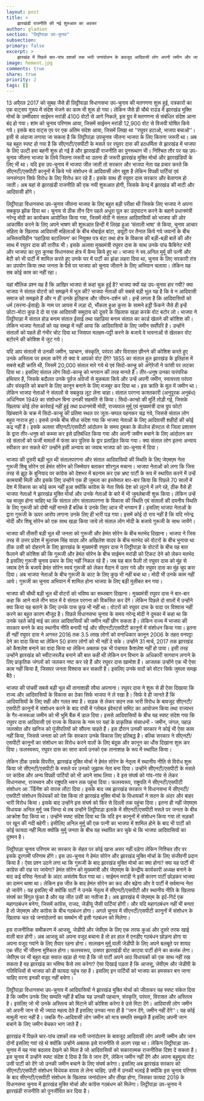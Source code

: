 ```yaml
---
layout: post
title: >
    झारखंडी राजनीति की नई शुरुआत का अवसर
author: gladson
section: "लिट्टीपाड़ा उप-चुनाव"
subsection:
primary: false
excerpt: >
    झारखंड में पिछले चार-पांच दशकों तक भारी जनांदोलन के बावजूद आदिवासी लोग अपनी जमीन और जान दोनों इसलिए गवां रहे थे क्योंकि उन्होंने अबतक इसे राजनीति से अलग रखा था। लेकिन लिट्टीपाड़ा उप-चुनाव में यह नया बदलाव देखने को मिला है ...
image: hement.jpg
comments: true
share: true
priority: 2
tags: []
---
```


13 अपै्रल 2017 को सुबह जैसे ही लिट्टीपाड़ा विधानसभा उप-चुनाव की मतगणना शुरू हुई, पत्रकारों का एक वाट्सप गु्रूप में संदेश भेजने का काम भी शुरू हो गया। लेकिन जैसे ही चौथे राउंड में झारखंड मुक्ति मोर्चा के उम्मीदवार साईमन मरांडी 4100 वोटों से आगे निकले, इस ग्रुप में मतगणना से संबंधित संदेश आना बंद हो गया। शांम को चुनाव परिणाम आया, जिसमें साईमन मरांडी 12,900 वोट से विजयी घोषित किये गये। इसके बाद वाट्स एप पर एक अंतिम संदेश आया, जिसमें लिखा था ‘‘रघुवर हटाओ, भाजपा बचाओ’’। इसी से अंदाजा लगाया जा सकता है कि लिट्टीपाड़ा उपचुनाव जीतना भाजपा के लिए कितना जरूरी था। अब यह बहुत स्पष्ट हो गया है कि सीएनटी/एसपीटी के मसले पर रघुवर दास की हठधर्मिता से झारखंड में भाजपा के लिए उल्टी हवा बहनी शुरू हो गई है और झारखंडी राजनीति का पुनरूथान भी। निश्चित तौर पर यह उप-चुनाव जीतना भाजपा के लिये जितना जरूरी था उतना ही जरूरी झारखंड मुक्ति मोर्चा और झारखंडियों के लिए भी था। यदि इस उप-चुनाव में भाजपा जीत जाती तो सरकार और भाजपा नेता यह प्रचार करते कि सीएनटी/एसपीटी कानूनों में किये गये संशोधन से आदिवासी लोग खुश है लेकिन विपक्षी पार्टियां एवं जनसंगठन सिर्फ विरोध के लिए विरोध कर रहे हैं। इसके साथ ही रघुवर दास सरकार और बेलागाम हो जाती। अब यहां से झारखंडी राजनीति की एक नयी शुरूआत होगी, जिसके केन्द्र में झारखंड की माटी और आदिवासी होंगे।

लिट्टीपाड़ा विधानसभा उप-चुनाव जीतना भाजपा के लिए बहुत बड़ी परीक्षा थी जिसके लिए भाजपा ने अपना सबकुछ झोंक दिया था। चुनाव से ठीक तीन दिन पहले अधूरा पूल का उद्घाटन करने के बहाने प्रधानमंत्री नरेन्द्र मोदी का कार्यक्रम आयोजित किया गया, जिसमें मोदी ने संताल आदिवासियों को भाजपा की ओर आकार्षित करने के लिए अपने भाषण की शुरूआत हिन्दी में लिखा हुआ ‘संताली भाषा’ से किया, चुनाव आचार संहिता के खिलाफ आदिवासी महिलाओं के बीच मोबाईल बांटा, ड्यूटी पर तैनात किये गये जवानों के बीच अस्तित्वविहीन ‘पहाड़िया बटालियन’ का नियुक्त पत्र बंटा तथा क्षेत्र के विकास की बड़ी-बड़ी बातें की और साथ में रघुवर दास की तारीफ भी। इसके अलावा मुख्यमंत्री रघुवर दास के साथ उनके पांच कैबिनेट मंत्री और भाजपा का पूरा कुनबा विधानसभा क्षेत्र में कैम्प किये हुए था। भाजपा ने स्व.अनिल मुर्मू की पत्नी और बेटी को भी पार्टी में शामिल करते हुए उनके घर में पार्टी का झंडा लहरा दिया था, चुनाव के लिए सरकारी तंत्र का उपयोग किया तथा जनता के पैसे पर भाजपा को चुनाव जीताने के लिए अभियान चलाया। लेकिन यह सब कोई काम का नहीं रहा।

यहां मौलिक प्रश्न यह है कि आखिर भाजपा से कहां चुक हुई है? भाजपा क्यों यह उप-चुनाव हार गयी? क्या भाजपा ने संताल वोटरों को समझने में भूल की? भाजपा नेताओं की सबसे बड़ी भूल यह है कि वे न आदिवासी समाज को समझते हैं और न हीं उनके इतिहास और जीवन-दर्शन को। इन्हें लगता है कि आदिवासियों को धर्म (सरना-ईसाई) के नाम पर आपस में लड़ा दो, भौंकता हुआ कुत्ता के सामने हड्डी फेंकने जैसे ही इन्हें छोटा-मोटा कुछ दे दो या एक आदिवासी समुदाय को दूसरे के खिलाफ खड़ा करके वोट बटोर लो। भाजपा ने लिट्टीपाड़ा में संताल होड़ बनाम संताल ईसाई तथा पहाड़िया बनाम संताल का कार्ड खेलने की कोशिश की। लेकिन भाजपा नेताओं को यह समझ में नहीं आया कि आदिवासियों के लिए जमीन सर्वोंपरि है। उन्होंने संतालों को पहले ही गंभीर चोट दिया था जिसपर मलहम-पट्टी करने के बजाये वे भावनाओं से खेलकर वोट बटोरने की कोशिश में जुट गये।

यदि आप संतालों से उनकी जमीन, पहचान, संस्कृति, परंपरा और विरासत छीनने की कोशिश करते हुए उनके अस्तित्व पर हमला करेंगे तो क्या वे आपको वोट देंगे? 1855 का संताल हुल झारखंड के इतिहास में सबसे बड़ी क्रांति थी, जिसमें 20,000 संताल मारे गये थे एवं सिदो-कान्हू को अंगे्रेजों ने फांसी पर लटका दिया था। इसलिए संताल लोग सिदो-कान्हू को भगवान की तरह मानते हैं। तीर-धनुष उनका पारंपरिक हथियार है, जिसके बदौलत उनके पूर्वज अंग्रेजों से मुकबला किये और उन्हें अपनी जमीन, स्वायत्त्ता परंपरा और संस्कृति को बचाने के लिए कानून बनाने के लिए मजबूर कर दिया था। इस क्रांति के मूल में जमीन था। लेकिन भाजपा नेताओं ने संतालों से सबकुछ लूट लेना चाहा। संताल परगना काश्तकारी (अनुपूरक अनुबंध) अधिनियम 1949 का संशोधन बिना उनकी सहमति से किया। सिदो-कान्हो की मूर्ति तोड़ी गई, जिसके खिलाफ कोई ठोस कार्रवाई नहीं हुई तथा प्रधानमंत्री मोदी, राज्यपाल मुर्मू एवं मुख्यमंत्री दास ग्रुप फोटो खिंचवाने के चक्र में सिदो-कान्हू की प्रतिमा स्थल पर जूता-चप्पल पहनकर चढ़ गये, जिससे संताल लोग बहुत नाराज हुए। इससे उनके बीच सीधा संदेश गया कि भाजपा नेताओं के लिए आदिवासी शहीदों की कोई कद्र नहीं है। इसके अलावा सीएनटी/एसपीटी आंदोलन के समय दुमका के काॅलेज हाॅस्टल से जिला प्रशासन के द्वारा तीर-धनुष को कब्जा कर इसे प्रतिबंधित किया गया और अपनी जमीन बचाने के लिए आंदोलन कर रहे संतालों को फर्जी मामलों में फंसा कर पुलिस के द्वार प्रताड़ित किया गया। क्या संताल लोग इतना अन्याय स्वीकार कर सकते थे? उन्होंने इसी अन्याय का जवाब भाजपा को उप-चुनाव में दिया।

भाजपा की दूसरी बड़ी भूल थी संतालपरगना और संताल आदिवासियों की स्थिति के लिए जेएमएम नेता गुरूजी शिबू सोरेन एवं हेमंत सोरेन को जिम्मेवार बताकर शोरगुल मचाना। भाजपा नेताओं को लगा कि जिस तरह से झूठ के बुनियाद पर कांग्रेस को देशभर में बदनाम कर एक भ्रष्ट पार्टी के रूप में स्थापित करने मेें उन्हें कामयाबी मिली और इसके लिए उन्होंने एक ही जुमला का इस्तेमाल बार-बार किया कि पिछले 70 सालों में देश में विकास का कोई काम नहीं हुआ क्योंकि कांग्रेस के नेता सिर्फ देश को लूटने में लगे रहे, ठीक वैसे ही भाजपा नेताओं ने झारखंड मुक्ति मोर्चा और उनके नेताओं के बारे में भी जुमलेबाजी शुरू किया। लेकिन उन्हें यह मालूम होना चाहिए था कि संताल लोग संतालपरगना के विकास की स्थिति एवं संतालों की दयनीय स्थिति के लिए गुरूजी को दोषी नहीं मानते हैं बल्कि वे उनके लिए आज भी भगवान हैं। इसलिए भाजपा नेताओं के द्वारा गुरूजी के ऊपर आरोप लगाना उनके लिए ही भारी पड़ गया। इसमें कोई दो राय नहीं है कि यदि नरेन्द्र मोदी और शिबू सोरेन को एक साथ खड़ा किया जाये तो संताल लोग मोदी के बजाये गुरूजी के साथ जायेंगे।

भाजपा की तीसरी बड़ी भूल थी जनता को गुरूजी और हेमंत सोरेन के बीच मतभेद दिखाना। भाजपा ने जिस तरह से उत्तर प्रदेश में मुलायम सिंह यादव और अखिलेश यादव के बीच मतभेद को वोटरों के बीच भुनाया था ठीक उसी को दोहराने के लिए झारखंड के मुख्यमंत्री रघुवर दास ने लिट्टीपाड़ा के वोटरों के बीच यह बात फैलाने की कोशिश की कि गुरूजी और हेमंत सोरेन के बीच साईमन मरांडी को टिकट देने को लेकर मतभेद है इसलिए गुरूजी चुनाव प्रचार के लिए नहीं निकल रहे हैं। जब यह बात फैली तो रघुवर दास को मुंह से जवाब देने के बजाये हेमंत सोरेन स्वयं गुरूजी को लेकर मैदान में उतर गये और रघुवर दास का मुंह चुप करा दिया। अब भाजपा नेताओं के बीच गुरूजी के काट के लिए कुछ भी नहीं बचा था। मोदी भी उनके काम नहीं आये। गुरूजी का चुनाव अभियान में शामिल होना भाजपा के लिए बड़ी मुसीबत बन गया।

भाजपा की चौथी बड़ी भूल थी वोटरों को भविष्य का सब्जबाग दिखाना। मुख्यमंत्री रघुवर दास ने बार-बार कहा कि आने वाले तीन साल में वे संताल परगना को विकसित कर देंगे। लेकिन पिछले दो सालों में उन्होंने क्या किया यह बताने के लिए उनके पास कुछ भी नहीं था। वोटरों को रघुवर दास के वादा पर विश्वास नहीं करने का बहुत कारण मौजूद है। पिछले विधानसभा चुनाव के समय नरेन्द्र मोदी ने दुमका में कहा था कि उनके रहते कोई माई का लाल आदिवासियों की जमीन नहीं छीन सकता है। लेकिन राज्य में भाजपा की सरकार बनने के बाद स्थानीय नीति बनायी गई और सीएनटी/एसपीटी कानूनों में संशोधन किया गया। इतना ही नहीं रघुवर दास ने अगस्त 2016 तक 3.5 लाख लोगों को वनाधिकार कानून 2006 के तहत वनपट्टा देने का वादा किया था लेकिन 50 हजार लोगों को भी नहीं दे सके। उन्होंने 31 मार्च, 2017 तक झारखंड को कैशलेश बनाने का वादा किया था लेकिन अबतक एक भी पंचायत कैशलेश नहीं हो पाया। इसी तरह उन्होंने झारखंड को स्वीटजरलैंड बनाने की बात कही थी लेकिन वन विभाग के अधिकारी सागवान लगाने के लिए प्राकृतिक जंगलों को जलकर नष्ट कर रहे हैं और रघुवर दास खामोश हैं। आजतक उन्होंने एक भी ऐसा काम नहीं किया है, जिसपर जनता विश्वास कर सकती है। इसलिए उनके वादों को वोटर सिर्फ जुमला समझ बैठे।

भाजपा की पांचवीं सबसे बड़ी भूल थी तानाशाही रवैया अपनाना। रघुवर दास ने शुरू से ही ऐसा दिखाया कि राज्य और आदिवासियों के विकास का ठेका सिर्फ भाजपा ने ले रखा है। सिर्फ वे ही जानते हैं कि आदिवासियों के लिए सही और गलत क्या है। सड़क से लेकर सदन तक भारी विरोध के बावजूद सीएनटी/एसपीटी कानूनों में संशोधन करने के बाद रांची में ग्लोबल इंवेस्टर्स समिट का आयोजन किया तथा राज्यभर के गैर-मजरूआ जमीन को भी भूमि बैंक में डाल दिया। इससे आदिवासियों के बीच यह स्पष्ट संदेश गया कि रघुवर दास आदिवासी एवं राज्य के विकास के नाम पर यहां के प्राकृतिक संसाधनों - जमीन, जंगल, पहाड़ जलस्रोत और खनिज को पूंजीपतियों को सौंपना चाहते हैं। इस दौरान उनकी सरकार ने कोई भी ऐसा काम नहीं किया, जिससे जनता को लगे कि सरकार उनके विकास लिए प्रतिबद्ध है। बल्कि सरकार ने सीएनटी/एसपीटी कानूनों का संशोधन का विरोध करने वालों के लिए बंदूक और कानून का धौंस दिखाना शुरू कर दिया। फलस्वरूप, रघुवर दास का सारा कार्य उनको एक तानाशाह के रूप में स्थापित किया।

लेकिन ठीक उसके विपरीत, झारखंड मुक्ति मोर्चा ने हेमंत सोरेन के नेतृत्व में स्थानीय नीति से विरोध शुरू किया जो सीएनटी/एसपीटी के मसले पर उनको जुझारू नेता बना दिया। उन्होंने सीएनटी/एसपीटी के मसले पर कांग्रेस और अन्य विपक्षी पार्टियों को भी अपने साथ लिया। वे इस संघर्ष को गांव-गांव से लेकर विधानसभा, राजभवन और राष्ट्रपति भवन तक पहुंचा दिया। फलस्वरूप, राष्ट्रपति ने सीएनटी/एसपीटी संशोधन आॅर्डिनेंश को वापस लौटा दिया। इसके बाद जब झारखंड सरकार ने विधानसभा में सीएनटी/एसपीटी संशोधन विधेयकों को पेश किया तो झारखंड मुक्ति मोर्चा के विधायकों ने सदन के अंदर और बाहर भारी विरोध किया। इसके बाद उन्होंने इस संघर्ष को फिर से दिल्ली तक पहुंचा दिया। इतना ही नहीं जेएमएम विधायक अनिल मुर्मू जब जिन्दा थे तब उन्होंने लिट्टीपाड़ा इलाके में सीएनटी/एसपीटी मसले पर जनता के बीच आक्रोश पैदा किया था। उन्होंने स्पष्ट संदेश दिया था कि यदि इन कानूनों में संशोधन किया गया तो सड़कों पर खून की नदी बहेगी। इसीलिए अनिल मुर्मू की एक पत्नी का भाजपा में शामिल होने के बाद भी पार्टी को कोई फायदा नहीं मिला क्योंकि मुर्मू जनता के बीच यह स्थापित कर चुके थे कि भाजपा आदिवासियों का दुश्मन है।

लिट्टीपाड़ा चुनाव परिणाम का सरकार के सेहत पर कोई खास असर नहीं पड़ेगा लेकिन निश्चित तौर पर इसके दूरगामी परिणाम होंगे। इस उप-चुनाव ने हेमंत सोरेन और झारखंड मुक्ति मोर्चा के लिए संजीवनी प्रदान किया है। ऐसा प्रश्न उठने लगा था कि गुरूजी के बाद झारखंड मुक्ति मोर्चा का क्या होगा? क्या यह पार्टी भी कांग्रेस की राह पर जायेगा? हेमंत सोरेन को मुख्यमंत्री और जेएमएम के केन्द्रीय कार्यकारी अध्यक्ष बनाने के बाद कई वरिष्ठ नेताओं के अंदर असंतोष फैल गया था। साईमन मरांडी ने इसी कारण पार्टी छोड़कर भाजपा का दामन थामा था। लेकिन इस जीत के बाद हेमंत सोरेन का कद और बढ़ेगा और वे पार्टी में सर्वमान्य नेता हो जायेंगे। यह इसलिए भी क्योंकि पार्टी ने उनके नेतृत्व में सीएनटी/एसपीटी और स्थानीय नीति के खिलाफ संघर्ष का बिंगुल फूंका है और यह जीत उसी का नतीजा है। अब झारखंड में जेएमएम के इर्द-गिर्द एक महागठबंधन बनेगा, जिसमें कांग्रेस, राजद, जेडीयू जैसी पार्टियां होंगी। और यदि महागठबंधन नहीं भी बनता है तो जेएमएम और कांग्रेस के बीच गठबंधन होगा। अगले चुनाव में सीएनटी/एसपीटी कानूनों में संशोधन के खिलाफ चल रहे जनांदोलनों का समर्थन भी इसी गठबंधन को मिलेगा।

इस राजनीतिक समीकरण में आजसू, जेडीपी और जेवीएम के लिए एक तरफ कुआं और दूसरे तरफ खाई वाली बात होगी। अब आजसू को अपना वजूद बचाना है तो हर हाल में एनडीए गठबंधन छोड़ना होगा या अपना वजूद गवांने के लिए तैयार रहना होगा। सालखन मुर्मू वाली जेडीपी के लिए अपने बलबूते पर शायद एक सीट भी जीतना मुश्किल होगा। फलस्वरूप, उसपर झारखंडी वोट काटवा पार्टी होने का कलंक लेगा। जेवीएम पर भी बहुत बड़ा सवाल खड़ा हो गया है कि जो पार्टी अपने आठ विधायकों को एक साथ नहीं रख सकता है वह झारखंड का भविष्य कैसे तय करेगा? ऐसा दिखाई पड़ता है कि आजसू, जेवीएम और जेडीपी के गतिविधियों से भाजपा को ही फायदा पहुंच रहा है। इसलिए इन पार्टियों को भाजपा का हमसफर बन जाना चाहिए वरना इनकी वजूद नहीं बचेगा।

लिट्टीपाड़ा विधानसभा उप-चुनाव में आदिवासियों ने झारखंड मुक्ति मोर्चा को जीताकर यह स्पष्ट संकेत दिया है कि जमीन उनके लिए सम्पति नहीं है बल्कि यह उनकी पहचान, संस्कृति, परंपरा, विरासत और अस्तित्व है। इसलिए जो भी उनके अस्तित्व को मिटाने की कोशिश करेगा वे उसे मिटा देंगे। आदिवासी लोग जमीन को अपनी जान से भी ज्यादा महत्व देते हैं इसलिए उनका नारा ही है ‘‘जान देंगे, जमीन नहीं देंगे’’। यह कोई मामूली नारा नहीं है। जबकि गैर-आदिवासी लोग जमीन को मात्र सम्पति समझते हैं इसलिए अपनी जान बचाने के लिए जमीन बेचकर भाग जाते हैं।

झारखंड में पिछले चार-पांच दशकों तक भारी जनांदोलन के बावजूद आदिवासी लोग अपनी जमीन और जान दोनों इसलिए गवां रहे थे क्योंकि उन्होंने अबतक इसे राजनीति से अलग रखा था। लेकिन लिट्टीपाड़ा उप-चुनाव में यह नया बदलाव देखने को मिला है जो आदिवासियों को सकारात्मक राजनीतिक दिशा दे सकता है। इस चुनाव में उन्होंने स्पष्ट संदेश दे दिया है कि वे जान देंगे, लेकिन जमीन नहीं देंगे और अपना बहुमूल्य वोट उसी पार्टी को देंगे जो उनकी जमीन बचाने के लिए संघर्ष करेगा। इसलिए अब झारखंड सरकार को सीएनटी/एसपीटी संशोधन विधेयक वापस ले लेना चाहिए. उसी में उनकी भलाई है क्योंकि इस चुनाव परिणाम के बाद सीएनटी/एसपीटी संशोधन के खिलाफ जनांदोलन और तीखा होगा, जिसका फायदा 2019 के विधानसभा चुनाव में झारखंड मुक्ति मोर्चा और कांग्रेस गठबंधन को मिलेगा। लिट्टीपाड़ा उप-चुनाव ने झारखंडी राजनीति को पुनर्जीवित कर दिया है।